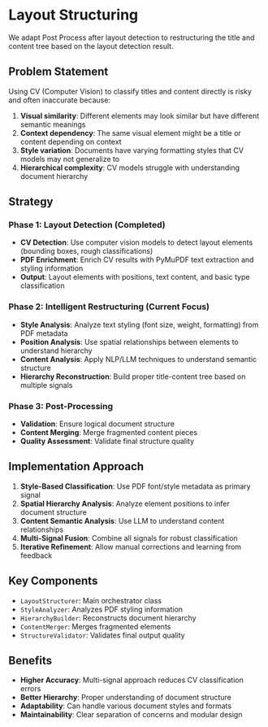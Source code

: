 # Layout Structuring

We adapt Post Process after layout detection to restructuring the title and content tree based on the layout detection result.

## Problem Statement

Using CV (Computer Vision) to classify titles and content directly is risky and often inaccurate because:
1. **Visual similarity**: Different elements may look similar but have different semantic meanings
2. **Context dependency**: The same visual element might be a title or content depending on context
3. **Style variation**: Documents have varying formatting styles that CV models may not generalize to
4. **Hierarchical complexity**: CV models struggle with understanding document hierarchy

## Strategy

### Phase 1: Layout Detection (Completed)
- **CV Detection**: Use computer vision models to detect layout elements (bounding boxes, rough classifications)
- **PDF Enrichment**: Enrich CV results with PyMuPDF text extraction and styling information
- **Output**: Layout elements with positions, text content, and basic type classification

### Phase 2: Intelligent Restructuring (Current Focus)
- **Style Analysis**: Analyze text styling (font size, weight, formatting) from PDF metadata
- **Position Analysis**: Use spatial relationships between elements to understand hierarchy
- **Content Analysis**: Apply NLP/LLM techniques to understand semantic structure
- **Hierarchy Reconstruction**: Build proper title-content tree based on multiple signals

### Phase 3: Post-Processing
- **Validation**: Ensure logical document structure
- **Content Merging**: Merge fragmented content pieces
- **Quality Assessment**: Validate final structure quality

## Implementation Approach

1. **Style-Based Classification**: Use PDF font/style metadata as primary signal
2. **Spatial Hierarchy Analysis**: Analyze element positions to infer document structure
3. **Content Semantic Analysis**: Use LLM to understand content relationships
4. **Multi-Signal Fusion**: Combine all signals for robust classification
5. **Iterative Refinement**: Allow manual corrections and learning from feedback

## Key Components

- `LayoutStructurer`: Main orchestrator class
- `StyleAnalyzer`: Analyzes PDF styling information
- `HierarchyBuilder`: Reconstructs document hierarchy
- `ContentMerger`: Merges fragmented elements
- `StructureValidator`: Validates final output quality

## Benefits

- **Higher Accuracy**: Multi-signal approach reduces CV classification errors
- **Better Hierarchy**: Proper understanding of document structure
- **Adaptability**: Can handle various document styles and formats
- **Maintainability**: Clear separation of concerns and modular design
